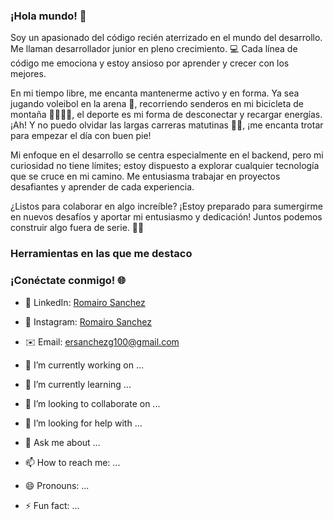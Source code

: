 ### ¡Hola mundo! 👋
Soy un apasionado del código recién aterrizado en el mundo del desarrollo. Me llaman desarrollador junior en pleno crecimiento. 💻 Cada línea de código me emociona y estoy ansioso por aprender y crecer con los mejores.

En mi tiempo libre, me encanta mantenerme activo y en forma. Ya sea jugando voleibol en la arena 🏐, recorriendo senderos en mi bicicleta de montaña 🚵‍♂️🚴‍♂️, el deporte es mi forma de desconectar y recargar energías. ¡Ah! Y no puedo olvidar las largas carreras matutinas 🏃‍♂️, ¡me encanta trotar para empezar el día con buen pie!

Mi enfoque en el desarrollo se centra especialmente en el backend, pero mi curiosidad no tiene límites; estoy dispuesto a explorar cualquier tecnología que se cruce en mi camino. Me entusiasma trabajar en proyectos desafiantes y aprender de cada experiencia.

¿Listos para colaborar en algo increíble? ¡Estoy preparado para sumergirme en nuevos desafíos y aportar mi entusiasmo y dedicación! Juntos podemos construir algo fuera de serie. 🚀✨

### Herramientas en las que me destaco


### ¡Conéctate conmigo! 🌐

- 💼 LinkedIn: [Romairo Sanchez](https://www.linkedin.com/in/romairo-sanchez-b08436248/)
- 📸 Instagram: [Romairo Sanchez](https://www.instagram.com/romairo.s/)
- ✉️ Email: ersanchezg100@gmail.com




- 🔭 I’m currently working on ...
- 🌱 I’m currently learning ...
- 👯 I’m looking to collaborate on ...
- 🤔 I’m looking for help with ...
- 💬 Ask me about ...
- 📫 How to reach me: ...
- 😄 Pronouns: ...
- ⚡ Fun fact: ...

